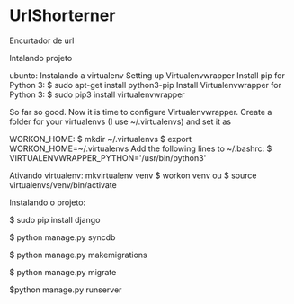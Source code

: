 # UrlShorterner
Encurtador de url 

Intalando projeto

ubunto: 
Instalando a virtualenv
Setting up Virtualenvwrapper
Install pip for Python 3:
$ sudo apt-get install python3-pip Install Virtualenvwrapper
for Python 3:
$ sudo pip3 install virtualenvwrapper 

So far so good. Now it is time to configure Virtualenvwrapper.
Create a folder for your virtualenvs (I use ~/.virtualenvs) and set it as 

WORKON_HOME:
$ mkdir ~/.virtualenvs
$ export WORKON_HOME=~/.virtualenvs
Add the following lines to ~/.bashrc:
$ VIRTUALENVWRAPPER_PYTHON='/usr/bin/python3'

Ativando virtualenv:
mkvirtualenv venv
$ workon venv
ou
$ source virtualenvs/venv/bin/activate

Instalando o projeto:

$ sudo pip install django 

$ python manage.py syncdb

$ python manage.py makemigrations

$ python manage.py migrate

$python manage.py runserver



